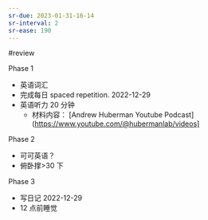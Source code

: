 ```yaml
---
sr-due: 2023-01-31-16-14
sr-interval: 2
sr-ease: 190
---
```


#review 

Phase 1
- 英语词汇
- 完成每日 spaced repetition. 2022-12-29
- 英语听力 20 分钟
	- 材料内容： [Andrew Huberman Youtube Podcast](https://www.youtube.com/@hubermanlab/videos]

Phase 2
- 可可英语？
- 俯卧撑>30 下

Phase 3
- 写日记 2022-12-29
- 12 点前睡觉